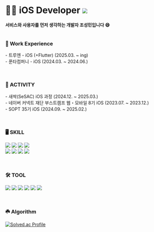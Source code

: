 
<h1> 🧑‍💻 iOS Developer <img src="https://hits.seeyoufarm.com/api/count/incr/badge.svg?url=https%3A%2F%2Fgithub.com%2FSungMinCho-Kor&count_bg=%23555555&title_bg=%23555555&icon=&icon_color=%23E7E7E7&title=hits&edge_flat=false"/> </h1>
<b>서비스와 사용자를 먼저 생각하는 개발자 조성민입니다 😄</b>

<br>
<br>

<p>
<b><h3>💼 Work Experience</h3></b>
- 트루엔 - iOS (+Flutter) (2025.03. ~ ing)<br>
- 푼타컴퍼니 - iOS (2024.03. ~ 2024.06.)<br>
</p>

<br>

<p>
<b><h3>🎯 ACTIVITY</h3></b>
- 새싹(SeSAC) iOS 과정 (2024.12. ~ 2025.03.)<br>
- 네이버 커넥트 재단 부스트캠프 웹・모바일 8기 iOS (2023.07. ~ 2023.12.)<br>
- SOPT 35기 iOS (2024.09. ~ 2025.02.)<br>
</p>

<br>

<b><h3>🖥️ SKILL</h3></b>
<p>
  <img src="https://img.shields.io/badge/Swift-F05138?style=round-square&logo=Swift&logoColor=white"/>
  <img src="https://img.shields.io/badge/SwiftUI-2379F4?style=round-square&logo=Swift&logoColor=white"/>
  <img src="https://img.shields.io/badge/UIKit-34A853?style=round-square&logo=Swift&logoColor=white"/>
  <img src="https://img.shields.io/badge/Combine-375BD2?style=round-square&logo=chainlink&logoColor=white"/>
  <br>
  <img src="https://img.shields.io/badge/RxSwift-B7178C?style=round-square&logo=ReactiveX&logoColor=white"/>
  <img src="https://img.shields.io/badge/Alamofire-00FF7B?style=round-square&logo=Alamy&logoColor=white"/>
  <img src="https://img.shields.io/badge/Kingfisher-2379F4?style=round-square&logo=firefish&logoColor=white"/>
  <img src="https://img.shields.io/badge/SnapKit-0FAAFF?style=round-square&logo=radar&logoColor=white"/>
</p>
  <br>
  
<b><h3>🛠️ TOOL</h3></b>
<p>
  <img src="https://img.shields.io/badge/Git-F05032?style=round-square&logo=Git&logoColor=white"/>
  <img src="https://img.shields.io/badge/GitHub-181717?style=round-square&logo=GitHub&logoColor=white"/>
  <img src="https://img.shields.io/badge/Xcode-147EFB?style=round-square&logo=Xcode&logoColor=white"/>
  <img src="https://img.shields.io/badge/Slack-4A154B?style=round-square&logo=Slack&logoColor=white"/>
  <img src="https://img.shields.io/badge/Notion-000000?style=round-square&logo=Notion&logoColor=white"/>
  <img src="https://img.shields.io/badge/Discord-5865F2?style=round-square&logo=Discord&logoColor=white"/>
</p>
<br>

<b><h3>☘️ Algorithm</h3></b>
[![Solved.ac Profile](http://mazassumnida.wtf/api/v2/generate_badge?boj=rhxoeh0011)](https://solved.ac/rhxoeh0011/)
